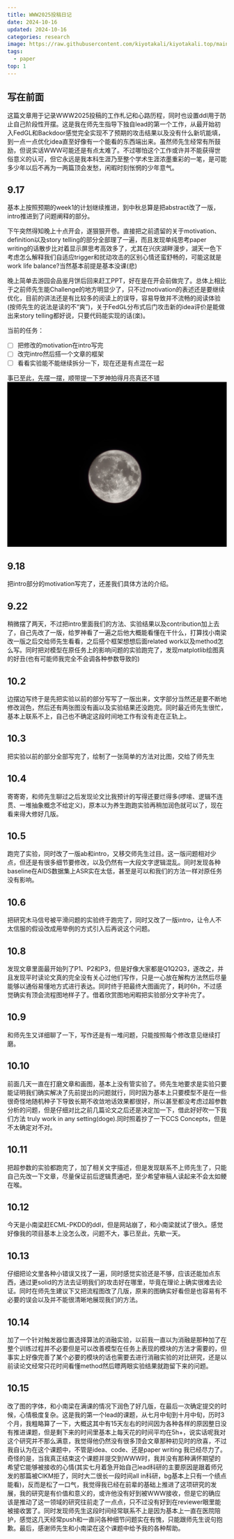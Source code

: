 ```yaml
---
title: WWW2025投稿日记
date: 2024-10-16 
updated: 2024-10-16
categories: research
image: https://raw.githubusercontent.com/kiyotakali/kiyotakali.top/main/pic_back/cateng0.webp
tags:
  - paper
top: 1
---
```


## 写在前面
这篇文章用于记录WWW2025投稿的工作札记和心路历程，同时也设置ddl用于防止自己阶段性开摆。这是我在师先生指导下独自lead的第一个工作，从最开始初入FedGL和Backdoor感觉完全实现不了预期的攻击结果以及没有什么新坑能填，到一点一点优化idea直至好像有一个能看的东西端出来。虽然师先生经常有所鼓励，但说实话WWW可能还是有点太难了。不过哪怕这个工作或许并不能获得世俗意义的认可，但它永远是我本科生涯乃至整个学术生涯浓墨重彩的一笔，是可能多少年以后不再为一两篇顶会发愁，闲暇时刻怅惘的少年意气。

## 9.17
基本上按照预期的week1的计划继续推进，到中秋总算是把abstract改了一版，intro推进到了问题阐释的部分。

下午突然得知晚上十点开会，遂狠狠开卷。直接把之前遗留的关于motivation、definition以及story telling的部分全部理了一遍，而且发现单纯思考paper writing的话散步比对着显示屏思考高效多了，尤其在兴庆湖畔漫步，湖天一色下考虑怎么解释我们自适应trigger和扰动攻击的区别心情还蛮舒畅的，可能这就是work life balance?当然基本前提是基本没课(悲)

晚上简单去游园会品鉴月饼后回来赶工PPT，好在是在开会前做完了。总体上相比于之前师先生能Challenge的地方明显少了，只不过motivation的表述还是要继续优化，目前的讲法还是有比较多的阅读上的误导，容易导致并不流畅的阅读体验(按师先生的说法是读的不“爽”)，关于FedGL分布式后门攻击新的idea评价是能做出来story telling都好说，只要代码能实现的话(楽)。

当前的任务：
- [ ] 把修改的motivation在intro写完
- [ ] 改完intro然后搭一个文章的框架
- [ ] 看看实验能不能继续拆分一下，现在还是有点混在一起

事已至此，先摆一摆，顺带提一下罗神拍得月亮真还不错
![moon.jpg](./moon.jpg)

## 9.18
把intro部分的motivation写完了，还差我们具体方法的介绍。

## 9.22
稍微摆了两天，不过把intro里面我们的方法、实验结果以及contribution加上去了，自己先改了一版，给罗神看了一遍之后他大概能看懂在干什么，打算找小南梁改一版之后交给师先生看看，之后搭个框架想想后面related work以及method怎么写。同时把对模型在原任务上的影响问题的实验跑完了，发现matplotlib绘图真的好丑(也有可能师我完全不会调各种参数导致的)

## 10.2
边摆边写终于是先把实验以前的部分写写了一版出来，文字部分当然还是要不断地修改润色，然后还有两张图没有画以及实验结果还没跑完。同时最近师先生很忙，基本上联系不上，自己也不确定这段时间地工作有没有走在正轨上。

## 10.3
把实验以前的部分全部写完了，绘制了一张简单的方法对比图，交给了师先生

## 10.4
寄寄寄，和师先生聊过之后发现论文比我预计的写得还要烂得多(啰嗦、逻辑不连贯、一堆抽象概念不给定义)，原本以为养生跑跑实验再稍加润色就可以了，现在看来得大修好几版。

## 10.5
跑完了实验，同时改了一版ab和intro，又移交师先生过目。这一版问题相对少点，但还是有很多细节要修改，以及仍然有一大段文字逻辑混乱。同时发现各种baseline在AIDS数据集上ASR实在太低，甚至是可以和我们的方法一样对原任务没有影响。

## 10.6
把研究木马信号被平滑问题的实验终于跑完了，同时又改了一版intro，让令人不太信服的假设改成用举例的方式引入后再说这个问题。

## 10.8
发现文章里面最开始列了P1、P2和P3，但是好像大家都是Q1Q2Q3，遂改之，并且发现平时读论文真的完全没有关心过他们写作，只是一心放在解构方法然后尽量能够以通俗易懂地方式进行表达。同时终于把最终大图画完了，耗时6h，不过感觉确实有顶会流程图地样子了。借着欣赏图地闲暇把实验部分文字补完了。

## 10.9
和师先生又详细聊了一下，写作还是有一堆问题，只能按照每个修改意见继续打磨。

## 10.10
前面几天一直在打磨文章和画图，基本上没有管实验了。师先生地要求是实验只要能证明我们确实解决了先前提出的问题就行，同时因为基本上只要模型不是在一些很奇怪地随机种子下导致长期不收敛地话效果都很好，所以甚至都没考虑过超参数分析的问题，但是仔细对比之前几篇论文之后还是决定加一下，借此好好吹一下我们方法 truly work in any setting(doge).同时照着抄了一下CCS Concepts，但是不太确定对不对。

## 10.11
把超参数的实验都跑完了，加了相关文字描述，但是发现联系不上师先生了，只能自己先改一下文章，尽量保证前后逻辑贯通吧，至少希望审稿人读起来不会太如鲠在喉。

## 10.12
今天是小南梁赶ECML-PKDD的ddl，但是网站崩了，和小南梁就试了很久。感觉好像我的项目基本上没怎么改，问题不大，事已至此，先歇一天。

## 10.13
仔细把论文里各种小错误又找了一遍，同时感觉实验还是不够，应该还能加点东西，通过更solid的方法去证明我们的攻击好在哪里，毕竟在理论上确实很难去论证。同时在师先生建议下又把流程图改了几版，原来的图确实好看但是也容易有不必要的误会以及并不能很清晰地展现我们的方法。

## 10.14
加了一个针对触发器位置选择算法的消融实验，以前我一直以为消融是那种加了在整个训练过程并不必要但是可以改善模型在任务上表现的模块的方法才需要的，但事实上好像完善了某个必要的模块的话也需要去进行消融实验的对比研究，还是以前读论文经常只花时间看懂method然后瞟两眼实验结果就跑留下来的问题。

## 10.15
改了图的字体，和小南梁在满课的情况下润色了好几版，在最后一次确定提交的时候，心情极度复杂。这是我的第一个lead的课题，从七月中旬到十月中旬，历时3个月，我粗略算了一下，大概这其中有15天左右的时间因为各种各样的原因整日没有推进课题，但是剩下来的时间里基本上每天花的时间平均在5h+，说实话呢我对这个研究并不那么满意，我觉得他仍然没有很多顶会文章那种初见时的欣喜，不过我自认为在这个课题中，不管是idea、code、还是paper writing 我已经尽力了。奇怪的是，当我真正结束这个课题并提交到WWW时，我并没有那种满怀期望的希望它能够被接收的心情(其实七月着急开始自己lead科研的主要原因是跟着师兄发的那篇被CIKM拒了，同时大二很长一段时间all in科研，bg基本上只有一个绩点能看)，反而是松了一口气，我觉得我已经在前辈的基础上推进了这项研究的发展，我的研究是有价值和意义的，或许他没有好到被WWW接收，但是它的确应该是推动了这一领域的研究往前走了一点点，只不过没有好到在reviewer眼里能被接收罢了。同时发现师先生这段时间经常联系不上是因为基本上一直在医院陪护，感觉这几天经常push和一直问各种细节问题实在有愧，只能跟师先生说句抱歉。最后，感谢师先生和小南梁在这个课题中给予我的各种帮助。